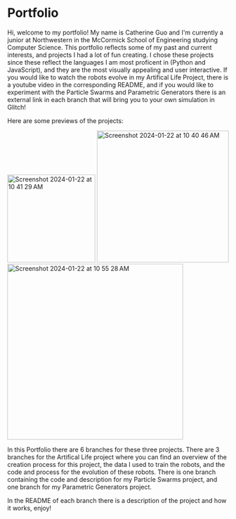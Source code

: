 # Portfolio

Hi, welcome to my portfolio! My name is Catherine Guo and I'm currently a junior at Northwestern in the McCormick School of Engineering studying Computer Science. This portfolio reflects some of my past and current interests, and projects I had a lot of fun creating. I chose these projects since these reflect the languages I am most proficent in (Python and JavaScript), and they are the most visually appealing and user interactive. If you would like to watch the robots evolve in my Artifical Life Project, there is a youtube video in the corresponding README, and if you would like to experiment with the Particle Swarms and Parametric Generators there is an external link in each branch that will bring you to your own simulation in Glitch!

Here are some previews of the projects:

<img width="200" alt="Screenshot 2024-01-22 at 10 41 29 AM" src="https://github.com/catherg/Portfolio/assets/116319364/ca90a194-a7ca-42ec-9f4f-0d51f7c48d9a">
<img width="300" alt="Screenshot 2024-01-22 at 10 40 46 AM" src="https://github.com/catherg/Portfolio/assets/116319364/3b5f6286-6dd9-4fe2-98fa-7a43c9ccb680">
<img width="400" alt="Screenshot 2024-01-22 at 10 55 28 AM" src="https://github.com/catherg/Portfolio/assets/116319364/3814c8ef-938b-4f27-b7c9-e997a2af98ee">




In this Portfolio there are 6 branches for these three projects. There are 3 branches for the Artifical Life project where you can find an overview of the creation process for this project, the data I used to train the robots, and the code and process for the evolution of these robots. There is one branch containing the code and description for my Particle Swarms project, and one branch for my Parametric Generators project.

In the README of each branch there is a description of the project and how it works, enjoy!

